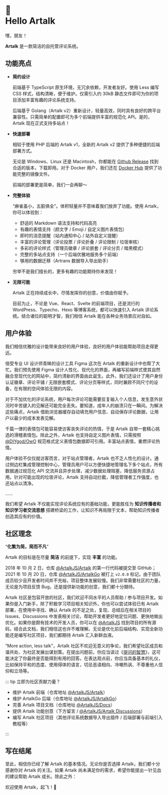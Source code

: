 # <div class="wave">👋</div> Hello Artalk

嘿，朋友！

**Artalk** 是一款简洁的自托管评论系统。

## 功能亮点

 - **简约设计**

   前端基于 TypeScript 原生环境，无冗余依赖，开发者友好。使用 Less 编写 CSS 样式，结构清晰，便于维护。仅需引入约 30kB 静态文件即可为你的项目添加丰富有趣的评论系统支持。

   后端基于 Golang（Artalk v2）重新设计，轻量高效，同时具有良好的跨平台兼容性。只需简单的配置即可为多个前端提供丰富的规范化 API。是的，Artalk 现在正式支持多站点！

 - **快速部署**

   相较于使用 PHP 后端的 Artalk v1，全新的 Artalk v2 提供了多种便捷的后端部署方式。

   无论是 Windows、Linux 还是 Macintosh，你都能在 [Github Release](https://github.com/ArtalkJS/ArtalkGo/releases) 找到合适的版本，下载即用。对于 Docker 用户，我们还在 [Docker Hub](https://hub.docker.com/r/artalk/artalk-go) 提供了功能完整的镜像文件。

   前端的部署更是简单，我们一会再聊～

 - **完整体验**

   “麻雀虽小，五脏俱全”。体积轻量并不意味着我们放弃了功能。使用 Artalk，你可以体验到：

   - 舒适的 Markdown 语法支持和代码高亮
   - 有趣的表情支持（颜文字 / Emoji / 自定义图片表情包）
   - 即时的消息提醒（站内通知中心 / 站外自定义提醒）
   - 丰富的评论管理（评论投票 / 评论折叠 / 评论限制 / 垃圾审核）
   - 多彩的评论样式（管理员徽章 / 评论嵌套 / 评论分页 / 暗黑模式）
   - 完整的多站点支持（一个后端优雅地服务多个前端）
   - 够用的数据迁移（Artrans 数据导入导出助手）

   穷举不是我们擅长的，更多有趣的功能期待你来发现！

- **无限可能**

   Artalk 正在持续成长中，尽情发挥你的创意，价值由你赋予。

   目前为止，不论是 Vue、React、Svelte 的前端项目，还是流行的 WordPress、Typecho、Hexo 等博客系统，都可以快速引入 Artalk 评论系统。结合诸位的聪明才智，我们相信 Artalk 能在各种业务场景应对自如。

## 用户体验

我们相信优雅的设计能带来良好的用户体验，良好的用户体验能帮助项目走得更远。

倍受专业 UI 设计师青睐的设计工具 Figma 这次在 Artalk 的重新设计中也帮了大忙。我们预先使用 Figma 设计人性化、现代化的界面，再编写前端样式使其自然融合至现代化的网站中，简约清新的界面由此诞生。此外，我们还设计了用户身份认证徽章、评论平铺 / 无限嵌套模式、评论分页等样式，同时兼顾不同尺寸的设备，在有限的空间体验无限的内容。

对于不加优化的评论系统，用户每次评论可能需要反复输入个人信息，发生意外状况时辛苦键入的见解还可能完全丢失。要知道，成年人的崩溃只在一瞬间。为解决这些痛点，Artalk 借助浏览器缓存自动填充用户信息、自动保存评论数据，让用户以最少的成本发表见解。

千篇一律的表情包可能容易使访客丧失评论的热情，于是 Artalk 自带一套精心挑选的滑稽表情包。除此之外，Artalk 也支持自定义图片表情，只需按照 [@DIYgod/OwO](https://github.com/DIYgod/OwO) 规范格式定义表情包数据即可引用。丰富站点表情，重燃评论热情。

用户体验不仅仅就访客而言，对于站点管理者，Artalk 也不乏人性化的设计。通过侧边栏集成管理控制中心，管理员用户可以方便快捷地管理名下多个站点，所有数据通过规范化 API 交流并且异步处理，减少数据处理阻塞，降低服务资源占用。针对可能出现的垃圾评论，Artalk 支持自动拦截，降低管理者工作强度，也还站点以清净。

……

我们希望 Artalk 不仅能实现评论系统应有的基础功能，更能胜任为 **知识传播者和知识学习者交流思想** 搭建桥梁的工作，让知识不再局限于文本，帮助知识传播者创造其应有的价值。

## 社区理念

“**化繁为简，简而不凡**”

Artalk 的目标是在尽量 **简洁** 的前提下，实现 **丰富** 的功能。

2018 年 10 月 2 日，仓库 [@ArtalkJS/Artalk](https://github.com/ArtalkJS/Artalk) 的第一行代码被提交至 GitHub；2021 年 10 月 20 日，仓库 [@ArtalkJS/ArtalkGo](https://github.com/ArtalkJS/ArtalkGo) 被打上 `v2.0.0` 标记。由于团队成员较少且开发者时间并不充裕，项目整体发展较慢。我们非常需要社区的力量，无论是为项目反馈 Bug，还是提供新功能的创意，我们都十分期待。

Artalk 社区是包容开放的社区，我们欢迎不同水平的人员帮助 / 参与项目开发。如果你是入门新手，除了积极学习项目相关知识外，你也可以尝试体验已有 Artalk 部署，在使用中寻找、确认 Artalk 的不足之处，复现、总结后在相关项目的 Issues、Discussions 中发表相关讨论，帮助开发者更好地定位问题、更快地做出优化。如果你是颇有技术的开发人员，你可以在 [@ArtalkJS](https://github.com/ArtalkJS) 找到项目的所有源码，结合此文档，我们相信这也许不难理解。无论是优化前后端结构、实现全新功能还是编写社区项目，我们都期待 Artalk 汇入新鲜血液。

“More action, less talk”，Artalk 社区不欢迎无意义的争论，我们希望社区成员和谐共处、为社区发展出谋划策。在提出问题前，你应当读过《[提问的智慧](https://lug.ustc.edu.cn/wiki/doc/smart-questions/)》，这可能决定了你最终是否能得到有用的回答。在表达观点前，你应当具备基本的礼仪，比如保持平和的态度、使用得体的语言，切忌恶语相向、冷嘲热讽、不尊重他人信仰和立场等。

::: tip 立即为社区贡献力量？

 - 维护 Artalk 前端（仓库地址 [@ArtalkJS/Artalk](https://github.com/ArtalkJS/Artalk)）
 - 维护 ArtalkGo 后端（仓库地址 [@ArtalkJS/ArtalkGo](https://github.com/ArtalkJS/ArtalkGo)）
 - 完善 Artalk 项目文档（仓库地址 [@ArtalkJS/Docs](https://github.com/ArtalkJS/Docs)）
 - 提供 Artalk 功能创意（下方留言 / [@ArtalkJS/Artalk Discussions](https://github.com/ArtalkJS/Artalk/discussions)）
 - 编写 Artalk 社区项目（其他评论系统数据导入导出插件 / 后端部署与前端引入教程等）

:::

## 写在结尾

至此，相信你已经了解 Artalk 的基本情况。无论你是否选择 Artalk，我们都十分感谢你对 Artalk 的关注。如果 Artalk 尚未满足你的需求，希望你能提出一针见血的建议帮助 Artalk 成长。除此之外：

欢迎使用 Artalk，起飞！🛫️
